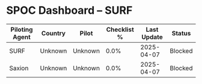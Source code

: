 # SPOC Dashboard – SURF

| Piloting Agent | Country | Pilot | Checklist % | Last Update | Status |
|----------------|---------|--------|--------------|-------------|--------|
| SURF | Unknown | Unknown | 0.0% | 2025-04-07 | Blocked |
| Saxion | Unknown | Unknown | 0.0% | 2025-04-07 | Blocked |
